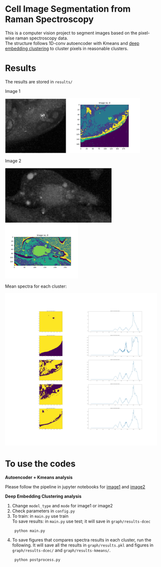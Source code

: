 # Cell Image Segmentation from Raman Spectroscopy

This is a computer vision project to segment images based on the pixel-wise raman spectroscopy data. <br>
The structure follows 1D-conv autoencoder with Kmeans and [deep embedding clustering](http://proceedings.mlr.press/v48/xieb16.pdf) to cluster pixels in reasonable clusters.

# Results

The results are stored in ``results/``

Image 1

<img src="results/image1.png" alt="drawing" width="200"/> 

<img src="results/results-dcec/image1_results.png" alt="drawing" width="240"/>

Image 2

<img src="results/image2.png" alt="drawing" width="350"/>

<img src="results/results-dcec/image2_results.png" alt="drawing" width="240"/>

Mean spectra for each cluster:

<img src="results/results-dcec/image1_cluster_num_5.jpg" alt="drawing" width="500"/>



# To use the codes

**Autoencoder + Kmeans analysis**

Please follow the pipeline in jupyter notebooks for [image1](./autoencoder.ipynb) and [image2](./autoencoder_2.ipynb)

**Deep Embedding Clustering analysis**

1. Change ``model_type`` and ``mode`` for image1 or image2 <br>
2. Check parameters in ``config.py``
2. To train: in ``main.py`` use train <br>
   To save results: in ``main.py`` use test; it will save in ``graph/results-dcec``
    >
        python main.py
4. To save figures that compares spectra results in each cluster, run the following. It will save all the results in ``graph/results.pkl`` and figures in ``graph/results-dcec/`` and ``graph/results-kmeans/``.
    >
        python postprocess.py
    


